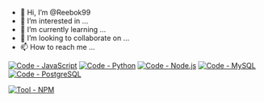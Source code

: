 - 👋 Hi, I’m @Reebok99
- 👀 I’m interested in ...
- 🌱 I’m currently learning ...
- 💞️ I’m looking to collaborate on ...
- 📫 How to reach me ...

<!---
Reebok99/Reebok99 is a ✨ special ✨ repository because its `README.md` (this file) appears on your GitHub profile.
You can click the Preview link to take a look at your changes.
--->

[![Code - JavaScript](https://img.shields.io/badge/Code-JavaScript-FCDC00?logo=javascript)](https://www.javascript.com/) [![Code - Python](https://img.shields.io/badge/Code-Python-3676AB?logo=python)](https://www.python.org/) [![Code - Node.js](https://img.shields.io/badge/Code-Node.js-62B648?logo=node.js&logoColor=62B648)](https://nodejs.org/en) [![Code - MySQL](https://img.shields.io/badge/Code-MySQL-3676AB?logo=mysql&logoColor=white)](https://www.mysql.com/) [![Code - PostgreSQL](https://img.shields.io/badge/Code-PostgreSQL-3676AB?logo=postgresql&logoColor=white)](https://www.postgresql.org/)

[![Tool - NPM](https://img.shields.io/badge/Tool-NPM-CB0001?logo=NPM)](https://www.npmjs.com/)
